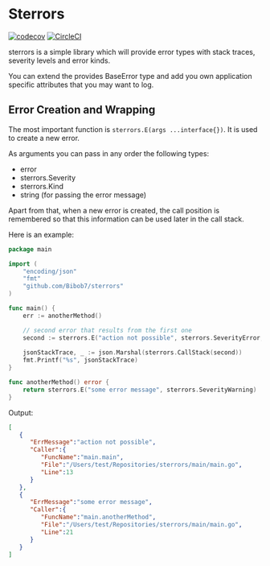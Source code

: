 # Sterrors

[![codecov](https://codecov.io/gh/Bibob7/sterrors/branch/main/graph/badge.svg?token=2LURD0VD9X)](https://codecov.io/gh/Bibob7/sterrors)
[![CircleCI](https://circleci.com/gh/Bibob7/sterrors/tree/main.svg?style=svg)](https://circleci.com/gh/Bibob7/sterrors/tree/main)

sterrors is a simple library which will provide error types with stack traces, severity levels and error kinds.

You can extend the provides BaseError type and add you own application specific attributes that you may want to log.

## Error Creation and Wrapping

The most important function is `sterrors.E(args ...interface{})`. It is used to create a new error.

As arguments you can pass in any order the following types:

- error
- sterrors.Severity
- sterrors.Kind
- string (for passing the error message)

Apart from that, when a new error is created, the call position is remembered so that this information can
be used later in the call stack.

Here is an example:

```go
package main

import (
	"encoding/json"
	"fmt"
	"github.com/Bibob7/sterrors"
)

func main() {
	err := anotherMethod()

	// second error that results from the first one
	second := sterrors.E("action not possible", sterrors.SeverityError, err)
	
	jsonStackTrace, _ := json.Marshal(sterrors.CallStack(second))
	fmt.Printf("%s", jsonStackTrace)
}

func anotherMethod() error {
	return sterrors.E("some error message", sterrors.SeverityWarning)
}

```

Output:

```json
[
   {
      "ErrMessage":"action not possible",
      "Caller":{
         "FuncName":"main.main",
         "File":"/Users/test/Repositories/sterrors/main/main.go",
         "Line":13
      }
   },
   {
      "ErrMessage":"some error message",
      "Caller":{
         "FuncName":"main.anotherMethod",
         "File":"/Users/test/Repositories/sterrors/main/main.go",
         "Line":21
      }
   }
]
```
